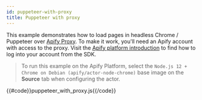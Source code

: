 ```yaml
---
id: puppeteer-with-proxy
title: Puppeteer with proxy
---
```


 This example demonstrates how to load pages in headless Chrome / Puppeteer
 over [Apify Proxy](https://docs.apify.com/proxy).
 To make it work, you'll need an Apify account with access to the proxy.
 Visit the [Apify platform introduction](/docs/guides/apify-platform) to find
 how to log into your account from the SDK.

 > To run this example on the Apify Platform, select the `Node.js 12 + Chrome on Debian (apify/actor-node-chrome)` 
 >base image on the **Source** tab when configuring the actor.


{{#code}}puppeteer_with_proxy.js{{/code}}
